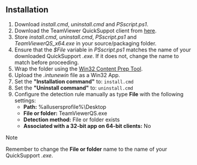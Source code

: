 ## Installation

1. Download _install.cmd_, _uninstall.cmd_ and _PSscript.ps1_.
2. Download the TeamViewer QuickSuppot client from [here](https://www.teamviewer.com/en/download/windows/).
3. Store _install.cmd_, _uninstall.cmd_, _PSscript.ps1_ and *TeamViewerQS_x64.exe* in your source/packaging folder.
4. Ensure that the _$File_ variable in _PSscript.ps1_ matches the name of your downloaded QuickSupport _.exe_. If it does not, change the name to match before proceeding.
5. Wrap the folder using the [Win32 Content Prep Tool](https://github.com/microsoft/Microsoft-Win32-Content-Prep-Tool).
6. Upload the _.intunewin_ file as a Win32 App.
7. Set the **"Installation command"** to:
```install.cmd```
8. Set the **"Uninstall command"** to:
```uninstall.cmd```
9. Configure the detection rule manually as type **File** with the following settings:
   - **Path:** %allusersprofile%\Desktop
   - **File or folder:** TeamViewerQS.exe
   - **Detection method:** File or folder exists
   - **Associated with a 32-bit app on 64-bit clients:** No
> [!NOTE]
> Remember to change the **File or folder** name to the name of your QuickSupport _.exe_. 